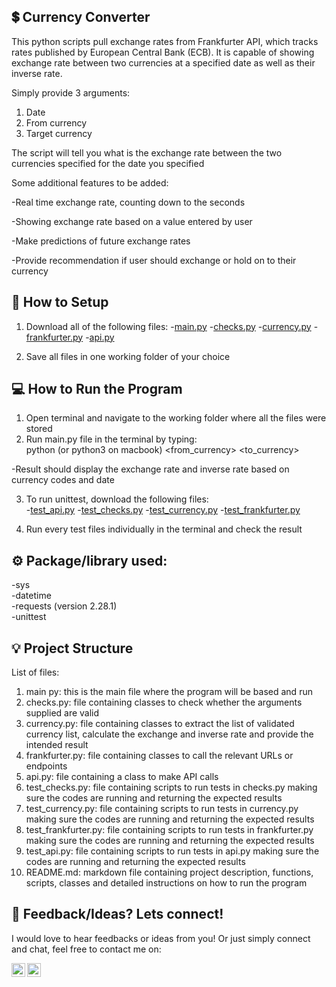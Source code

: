 ## 💲 Currency Converter

This python scripts pull exchange rates from Frankfurter API, which tracks rates published by European Central Bank (ECB). It is capable of showing exchange rate between two currencies at a specified date as well as their inverse rate.

Simply provide 3 arguments:
1. Date
2. From currency
3. Target currency

The script will tell you what is the exchange rate between the two currencies specified for the date you specified

Some additional features to be added:

-Real time exchange rate, counting down to the seconds

-Showing exchange rate based on a value entered by user

-Make predictions of future exchange rates

-Provide recommendation if user should exchange or hold on to their currency

## 🤖 How to Setup

1. Download all of the following files: 
-[main.py](/main.py)
-[checks.py](/checks.py)
-[currency.py](/currency.py)
-[frankfurter.py](/frankfurter.py)
-[api.py](/api.py)

2. Save all files in one working folder of your choice

## 💻 How to Run the Program
1. Open terminal and navigate to the working folder where all the files were stored
2. Run main.py file in the terminal by typing:  
python (or python3 on macbook) <file name> <YYYY-MM-DD> <from_currency> <to_currency>  

-Result should display the exchange rate and inverse rate based on currency codes and date 

3. To run unittest, download the following files:  
-[test_api.py](/test_api.py)
-[test_checks.py](/test_checks.py)
-[test_currency.py](/test_currency.py)
-[test_frankfurter.py](/test_frankfurter.py)

4. Run every test files individually in the terminal and check the result
  
## ⚙️ Package/library used:  
-sys  
-datetime  
-requests (version 2.28.1)  
-unittest

## 💡 Project Structure
List of files:  
1. main py: this is the main file where the program will be based and run  
2. checks.py: file containing classes to check whether the arguments supplied are valid  
3. currency.py: file containing classes to extract the list of validated currency list, calculate the exchange and inverse rate and provide the intended result  
4. frankfurter.py: file containing classes to call the relevant URLs or endpoints  
5. api.py: file containing a class to make API calls  
6. test_checks.py: file containing scripts to run tests in checks.py making sure the codes are running and returning the expected results  
7. test_currency.py: file containing scripts to run tests in currency.py making sure the codes are running and returning the expected results  
8. test_frankfurter.py: file containing scripts to run tests in frankfurter.py making sure the codes are running and returning the expected results  
9. test_api.py: file containing scripts to run tests in api.py making sure the codes are running and returning the expected results  
10. README.md: markdown file containing project description, functions, scripts, classes and detailed instructions on how to run the program

## 👨 Feedback/Ideas? Lets connect!

I would love to hear feedbacks or ideas from you! Or just simply connect and chat, feel free to contact me on:

<a href="https://www.linkedin.com/in/michaelyaputra/">
    <img align="left" width="22px" src="https://cdn.jsdelivr.net/npm/simple-icons@v3/icons/linkedin.svg"/>

</a>

<a href="https://github.com/mcyaputra">
    <img align="left" width="22px" src="https://cdn.jsdelivr.net/npm/simple-icons@v3/icons/github.svg" />

</a>


